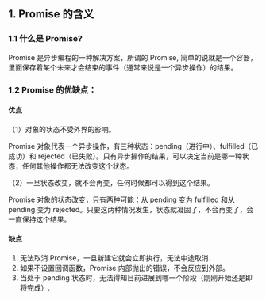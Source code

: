 ## 1. Promise 的含义

### 1.1 什么是 Promise?

Promise 是异步编程的一种解决方案，所谓的 Promise, 简单的说就是一个容器，里面保存着某个未来才会结束的事件（通常来说是一个异步操作）的结果。

### 1.2 Promise 的优缺点：

#### 优点

（1）对象的状态不受外界的影响。

Promise 对象代表一个异步操作，有三种状态：pending（进行中）、fulfilled（已成功）和 rejected（已失败）。只有异步操作的结果，可以决定当前是哪一种状态，任何其他操作都无法改变这个状态。

（2）一旦状态改变，就不会再变，任何时候都可以得到这个结果。

Promise 对象的状态改变，只有两种可能：从 pending 变为 fulfilled 和从 pending 变为 rejected。只要这两种情况发生，状态就凝固了，不会再变了，会一直保持这个结果。

#### 缺点

1. 无法取消 Promise，一旦新建它就会立即执行，无法中途取消.
2. 如果不设置回调函数，Promise 内部抛出的错误，不会反应到外部。
3. 当处于 pending 状态时，无法得知目前进展到哪一个阶段（刚刚开始还是即将完成）.
